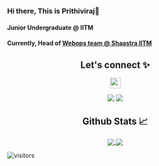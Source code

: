 <!-- <img align='right' src="https://c.tenor.com/9pAr93iNsGIAAAAC/motis-maeve.gif" width="230"> -->

<!-- <div class="tenor-gif-embed" data-postid="13339882" data-share-method="host" data-aspect-ratio="1" data-width="100%"><a href="https://tenor.com/view/motis-maeve-maevewiley-you-waited-gif-13339882">Motis Maeve GIF</a>from <a href="https://tenor.com/search/motis-gifs">Motis GIFs</a></div> <script type="text/javascript" async src="https://tenor.com/embed.js"></script> -->

### Hi there, This is Prithiviraj👋

#### Junior Undergraduate @ IITM

#### Currently, Head of [Webops team @ Shaastra IITM](https://github.com/ShaastraWebops)

<!--
**Prithivi-Raj/Prithivi-Raj** is a ✨ _special_ ✨ repository because its `README.md` (this file) appears on your GitHub profile.

Here are some ideas to get you started:

- 🔭 I’m currently working on ...
- 🌱 I’m currently learning ...
- 👯 I’m looking to collaborate on ...
- 🤔 I’m looking for help with ...
- 💬 Ask me about ...
- 📫 How to reach me: ...
- 😄 Pronouns: ...
- ⚡ Fun fact: ...
-->

<!-- <img height="180em" src="https://github-readme-stats.vercel.app/api?username=Prithivi-Raj&show_icons=true&hide_border=true&&count_private=true&include_all_commits=true" /> -->
<!-- <div>

</div> -->

<!-- <p align="center">

</p> -->

<h2 align = "center">Let's connect ✨</h2>
 
<p align="center">
<a href="https://github.com/Prithivi-Raj">
        <img height="25" src="https://img.shields.io/github/followers/Prithivi-Raj?label=follow&style=social">
    </a>

</p>

<p align="center">
 <!-- <!-- <a href="https://twitter.com/Drishti0901"><img src = "https://img.shields.io/badge/Twitter-Drishti0901?style=for-the-badge&logo=twitter&logoColor=white"/></a> -->
 <a href="https://twitter.com/Prithiviraj1927"><img src = "https://img.shields.io/badge/Twitter-Prithiviraj1927?style=for-the-badge&logo=twitter&logoColor=white"/></a>
 <a href="https://www.linkedin.com/in/prithivi-raj-6a445b12b/"><img src = "https://img.shields.io/badge/LinkedIn-0077B5?style=for-the-badge&logo=linkedin&logoColor=white"/></a>
 <!-- <a href="https://www.linkedin.com/in/drishti-peshwani"><img src = "https://img.shields.io/badge/LinkedIn-drishti-peshwani?style=for-the-badge&logo=linkedin&logoColor=white"/></a> -->
  <!-- <a href="mailto: drishtipeshwani09@gmail.com"><img src = "https://img.shields.io/badge/Gmail-Drishti?style=for-the-badge&logo=gmail&logoColor=white"/></a>
 <a href="https://dev.to/drishtipeshwani"><img src = "https://img.shields.io/badge/dev.to-0A0A0A?style=for-the-badge&logo=devdotto&logoColor=white"/></a> -->
  <!-- <img align = "center" src ="https://user-images.githubusercontent.com/65016769/135293536-ec31116a-5dc6-4ac0-a25c-af0b590f34dd.png" width="800px" height="400px"/> -->

</p>

<!-- ## &#x1f4c8; GitHub Stats -->
<h2 align = "center">Github Stats 📈</h2>

<p align="center" justify="center">
  <a href="https://github.com/Prithivi-Raj" target="_blank" justify="center">
    <img align="center" src="https://github-readme-stats.vercel.app/api?username=Prithivi-Raj&show_icons=true&theme=radical&&count_private=true&include_all_commits=true"/>
    <img align="center" src="https://github-readme-stats.vercel.app/api/top-langs/?username=Prithivi-Raj&show_icons=true&theme=dark&&layout=compact" />
  </a>
</p>

<!-- <p align="center" justify="center">
<a href="https://github.com/Prithivi-Raj" >
  <img align="center" src="https://github-readme-stats.vercel.app/api?username=Prithivi-Raj&show_icons=true&theme=radical&&count_private=true&include_all_commits=true" alt="Prithivi-raj's GitHub Stats" />
</a>
<a href="https://github.com/Prithivi-Raj">
  <img align="center" src="https://github-readme-stats.vercel.app/api/top-langs/?username=Prithivi-Raj&show_icons=true&theme=dark&&count_private=true&include_all_commits=true" />
</a>
</p> -->
<!-- ![Prithivi-Raj's GitHub stats]() -->

<!-- <h2 align = "center">Github Stats 📈</h2>
<p><img align="center" height="195px" width = "300px"src="https://drishti-stats-github.vercel.app/api/top-langs?username=drishtipeshwani&show_icons=true&locale=en&layout=compact" alt="drishtipeshwani" /></p>

<p><img align="left" src="https://drishti-stats-github.vercel.app/api?username=drishtipeshwani&show_icons=true&locale=en&theme=radical&count_private=true" alt="drishtipeshwani" /></p> -->

<!-- <p><img align="center" src="https://github-readme-stats.vercel.app/api?username=Prithivi-Raj&show_icons=true&theme=radical&&count_private=true&include_all_commits=true" alt="Prithivi-Raj" /></p>

![Top Languages](https://github-readme-stats.vercel.app/api/top-langs/?username=Prithivi-Raj&show_icons=true&theme=dark&&count_private=true&include_all_commits=true) -->

![visitors](https://visitor-badge.glitch.me/badge?page_id=page.id)
